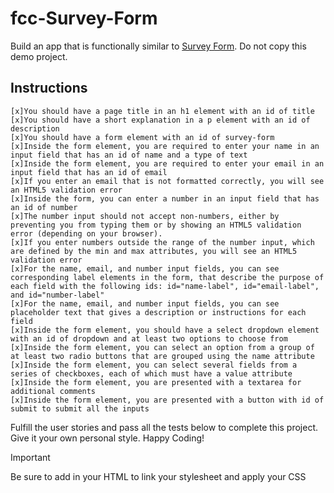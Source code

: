 # fcc-Survey-Form
 Build an app that is functionally similar to [Survey Form](https://survey-form.freecodecamp.rocks). Do not copy this demo project.

## Instructions

    [x]You should have a page title in an h1 element with an id of title
    [x]You should have a short explanation in a p element with an id of description
    [x]You should have a form element with an id of survey-form
    [x]Inside the form element, you are required to enter your name in an input field that has an id of name and a type of text
    [x]Inside the form element, you are required to enter your email in an input field that has an id of email
    [x]If you enter an email that is not formatted correctly, you will see an HTML5 validation error
    [x]Inside the form, you can enter a number in an input field that has an id of number
    [x]The number input should not accept non-numbers, either by preventing you from typing them or by showing an HTML5 validation error (depending on your browser).
    [x]If you enter numbers outside the range of the number input, which are defined by the min and max attributes, you will see an HTML5 validation error
    [x]For the name, email, and number input fields, you can see corresponding label elements in the form, that describe the purpose of each field with the following ids: id="name-label", id="email-label", and id="number-label"
    [x]For the name, email, and number input fields, you can see placeholder text that gives a description or instructions for each field
    [x]Inside the form element, you should have a select dropdown element with an id of dropdown and at least two options to choose from
    [x]Inside the form element, you can select an option from a group of at least two radio buttons that are grouped using the name attribute
    [x]Inside the form element, you can select several fields from a series of checkboxes, each of which must have a value attribute
    [x]Inside the form element, you are presented with a textarea for additional comments
    [x]Inside the form element, you are presented with a button with id of submit to submit all the inputs

Fulfill the user stories and pass all the tests below to complete this project. Give it your own personal style. Happy Coding!

>[!IMPORTANT]
>Be sure to add <link rel="stylesheet" href="styles.css"> in your HTML to link your stylesheet and apply your CSS
